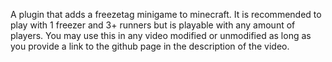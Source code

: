 A plugin that adds a freezetag minigame to minecraft. It is recommended to play with 1 freezer and 3+ runners but is playable with any amount of players. You may use this in any video modified or unmodified as long as you provide a link to the github page in the description of the video.

